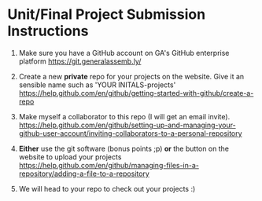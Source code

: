 # Unit/Final Project Submission Instructions

1. Make sure you have a GitHub account on GA's GitHub enterprise platform https://git.generalassemb.ly/

2. Create a new **private** repo for your projects on the website. Give it an sensible name such as 'YOUR INITALS-projects' https://help.github.com/en/github/getting-started-with-github/create-a-repo

3. Make myself a collaborator to this repo (I will get an email invite). https://help.github.com/en/github/setting-up-and-managing-your-github-user-account/inviting-collaborators-to-a-personal-repository

4. **Either** use the git software (bonus points ;p) **or** the button on the website to upload your projects https://help.github.com/en/github/managing-files-in-a-repository/adding-a-file-to-a-repository

5. We will head to your repo to check out your projects :)
